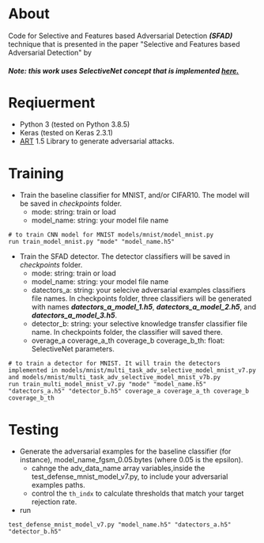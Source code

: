 # About
Code for Selective and Features based Adversarial Detection _**(SFAD)**_ technique that is presented in the paper "Selective and Features based Adversarial Detection" by 
##### Note: this work uses SelectiveNet concept that is implemented [here.](https://github.com/anonygit32/SelectiveNet)

# Reqiuerment
- Python 3 (tested on Python 3.8.5)
- Keras (tested on Keras 2.3.1) 
- [ART](https://github.com/Trusted-AI/adversarial-robustness-toolbox) 1.5 Library to generate adversarial attacks. 

# Training
- Train the baseline classifier for MNIST, and/or CIFAR10. The model will be saved in _checkpoints_ folder.
    * mode: string: train or load
    * model_name: string: your model file name
 ```
 # to train CNN model for MNIST models/mnist/model_mnist.py
 run train_model_mnist.py "mode" "model_name.h5" 
 ```
- Train the SFAD detector. The detector classifiers will be saved in _checkpoints_ folder.
    * mode: string: train or load
    * model_name: string: your model file name
    * datectors_a: string: your selecive adversarial examples classifiers file names. In checkpoints folder, three classifiers will be generated with names _**datectors_a_model_1.h5**_, _**datectors_a_model_2.h5**_, and _**datectors_a_model_3.h5**_.
    * detector_b: string: your selective knowledge transfer classifier file name. In checkpoints folder, the classifier will saved there.
    * overage_a coverage_a_th coverage_b coverage_b_th: float: SelectiveNet parameters.
 ```
 # to train a detector for MNIST. It will train the detectors implemented in models/mnist/multi_task_adv_selective_model_mnist_v7.py  and models/mnist/multi_task_adv_selective_model_mnist_v7b.py
 run train_multi_model_mnist_v7.py "mode" "model_name.h5" "datectors_a.h5" "detector_b.h5" coverage_a coverage_a_th coverage_b coverage_b_th
 ```
 # Testing
 - Generate the adversarial examples for the baseline classifier (for instance), model_name_fgsm_0.05.bytes (where 0.05 is the epsilon).
   * cahnge the adv_data_name array variables,inside the test_defense_mnist_model_v7.py, to include your adversarial examples paths.
   * control the ```th_indx``` to calculate thresholds that match your target rejection rate.
 - run 
 ```
 test_defense_mnist_model_v7.py "model_name.h5" "datectors_a.h5" "detector_b.h5"
 ```
